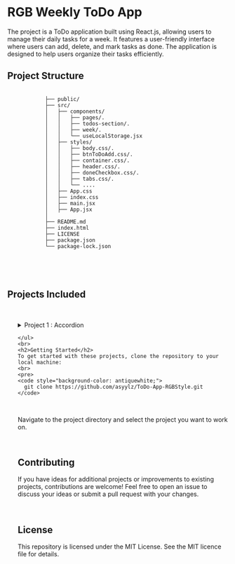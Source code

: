 <body>
    <h1>RGB Weekly ToDo App</h1>
    The project is a ToDo application built using React.js, allowing users to manage their daily tasks for a week. It features a user-friendly interface where users can add, delete, and mark tasks as done. The application is designed to help users organize their tasks efficiently.
    <h2>Project Structure</h2>
    <pre>
        <code>
            ├── public/
            ├── src/
            │   ├── components/
            │   │   ├── pages/.
            │   │   ├── todos-section/.
            │   │   ├── week/.
            │   │   └── useLocalStorage.jsx
            │   ├── styles/
            │   │   ├── body.css/.
            │   │   ├── btnToDoAdd.css/.
            │   │   ├── container.css/.
            │   │   ├── header.css/.
            │   │   ├── doneCheckbox.css/.
            │   │   ├── tabs.css/.
            │   │   └── ....
            │   ├── App.css
            │   ├── index.css
            │   ├── main.jsx
            │   ├── App.jsx
            │   
            ├── README.md
            ├── index.html
            ├── LICENSE
            ├── package.json
            └── package-lock.json
        </code>
    </pre>
    <br>
    <h2>Projects Included</h2>
    <br>
    <ul>
        <details>
            <summary>Project 1 : Accordion
            </summary>
            <br>
            <p> <strong>Description:</strong> The Accordion component is a user interface element that allows users to
                expand and collapse content sections by clicking on the accordion titles.It provides both single and
                multiple selection modes, enabling users to select one or multiple items at a time.
                <br>
                <strong>Concepts:</strong>
                <br>
                <em>State Management:</em> Utilizing React's useState hook to manage the state of selected items
                (selected for single selection mode and multiple for multi-selection mode).
                <br>
                <em>Event Handling:</em> Handling click events on the accordion titles to toggle item selection and
                enable
                multi-selection mode.
                <br>
                <em>Conditional Rendering:</em> Dynamically rendering content sections based on the selected items and
                the current
                selection mode.
                <br>
                <em>Component Styling:</em> Applying CSS classes dynamically to style selected items and indicate their
                active state.
                <br>
                <em>Component Composition:</em> Structuring the Accordion component with reusable title and content
                sections,
                enhancing modularity and reusability.
            </p>
        </details>

    </ul>
    <br>
    <h2>Getting Started</h2>
    To get started with these projects, clone the repository to your local machine:
    <br>
    <pre>
    <code style="background-color: antiquewhite;">
      git clone https://github.com/asyylz/ToDo-App-RGBStyle.git
    </code>
</pre>
    <br>
    <p>Navigate to the project directory and select the project you want to work on.</p>
    <br>
    <h2>Contributing</h2>
    <p>If you have ideas for additional projects or improvements to existing projects, contributions are welcome! Feel
        free to open an issue to discuss your ideas or submit a pull request with your changes.</p>
    <br>
    <h2>License</h2>
    <p>This repository is licensed under the MIT License. See the MIT licence file for details.</p>

</body>